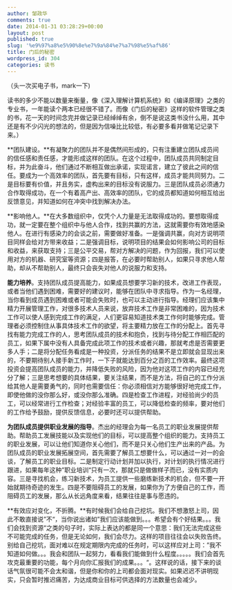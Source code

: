 ```yaml
---
author: 邹政华
comments: true
date: 2014-01-31 03:28:29+00:00
layout: post
published: true
slug: '%e9%97%a8%e5%90%8e%e7%9a%84%e7%a7%98%e5%af%86'
title: 门后的秘密
wordpress_id: 304
categories: 读书
---
```


（头一次买电子书，mark一下)

读书的多少不能以数量来衡量，像《深入理解计算机系统》和《编译原理》之类的专业书，一年能读个两本已经很不错了。而像《门后的秘密》这样的软件管理之类的书，花一天的时间念完并做记录已经绰绰有余，倒不是说这类书没什么用，其中还是有不少闪光的想法的，但是因为信噪比比较低，有必要多看并做笔记记录下来。）

**团队建设。**有凝聚力的团队并不是偶然间形成的，只有注重建立团队成员间的信任感和责任感，才能形成这样的团队。在这个过程中，团队成员共同制定目标，并为此奋斗，他们通过不断相互做出承诺，实现诺言，建立了彼此之间的信任。要成为一个高效率的团队，首先要有目标，只有这样，成员才能共同努力。二是目标要有价值，并且务实，虚构出来的目标没有说服力。三是团队成员必须通力合作取得成功，在一个有着高产出、高效率的团队，它的成员都知道如何相互给出反馈意见，并知道如何在冲突中找到解决办法。

**影响他人。**在大多数组织中，仅凭个人力量是无法取得成功的。要想取得成功，就一定要在整个组织中与他人合作，找到共赢的方法，这就需要你有效地感染他人。在进行有感染力的会谈之前，需要做好准备。一是强调共赢，向对方说明项目同样会给对方带来收益；二是强调目标，说明项目的结果会如何影响公司的目标和收益，来获取支持；三是公平交易，帮对方解决的问题，作为回报，我们可以使用对方的机器、研究室等资源；四是报答，在必要时帮助别人，如果只寻求他人帮助，却从不帮助别人，最终只会丧失对他人的说服力和支持。

**能力培养**。支持团队成员提高能力，如果成员想要学习新的技术，改进工作表现，或者当他们遇到困难，需要好的建议时，能够在团队中寻求指导。作为一名经理，当你看到成员遇到困难或者可能会失败时，也可以主动进行指导。经理们应该集中精力开展管理工作，对很多技术人员来说，放弃技术工作是非常困难的，因为技术工作可以使人感到完成工作的满足，人们更容易知道技术类工作何时能够完成。管理者必须控制住从事具体技术工作的欲望，将主要精力放在工作的分配上。首先寻找有能力完成工作的人，思考团队成员的技术和抱负，找到与待分配工作相匹配的员工，如果下属中没有人具备完成此项工作的技术或者兴趣，那就考虑是否需要更多人手；二是将分配任务看成是一种投资，分派任务的结果不是立即就会显现出来的，不要期待别人接手新工作时，一下子就能达到百分之百的工作效率。最终这项投资会提高团队成员的能力，并降低失败的风险，因为他对这项工作的内容已经充分了解；三是思考想要的具体结果，要关注结果，而不是方法，将自己的工作分派给其他人是需要勇气的，同时也需要信任：你必须相信对方能够很好地完成工作，即使他做的没你那么好，或没你那么准确。四是检查工作进程，对经验尚少的员工，可以经常进行工作检查；对经验丰富的员工，可以降低检查的频率，要对他们的工作给予鼓励，提供反馈信息，必要时还可以提供帮助。

**为团队成员提供职业发展的指导**。杰出的经理会为每一名员工的职业发展提供帮助。帮助员工发展技能以及实现他们的目标，可以提高整个组织的能力。支持员工的职业发展，可以让他们知道你关心他们，而不是只关心他们生产出来的产品。为团队成员的职业发展拓展空间，首先需要了解员工想要什么，可以通过一对一的会谈，了解员工的职业目标。二是制定行动计划并加以执行，对计划的执行情况进行跟进，如果每年这种”职业培训“只有一次，那就只是做做样子而已，没有实质内容。三是寻找机会，练习新技术，为员工提供一些磨练新技术的机会，但不要一开始就期待奇迹的发生。四是不要阻碍员工的发展，如果你为了方便自己的工作，而阻碍员工的发展，那么从长远角度来看，结果往往是事与愿违的。

**有效应对变化，不折腾。**有时候我们会给自己挖坑。我们不想激怒上司，因此不敢直接说”不“，当你说出诸如”我们应该能做到。。。希望会有个好结果。。。我们会找到资源“之类的句子时，实际上表达的都是同一个意思：我们无法完成这些不可能完成的任务，但是无论如何，我们会尽力。这样的项目往往会以失败告终。别给自己挖坑，面对难以在规定期限内完成的任务时，可以这样应对上司：”我不知道如何做。。。我会和团队一起努力，看看我们能做到什么程度。。。。。我们会首先攻克最重要的功能，每个月向你汇报我们的成果。。。“。这样说的话，接下来的谈话气氛很可能不会太和谐，但是你和你的上司都会面对现实。如果迟迟不讲明现实，只会暂时推迟痛苦，为达成商业目标可供选择的方法数量也会减少。
